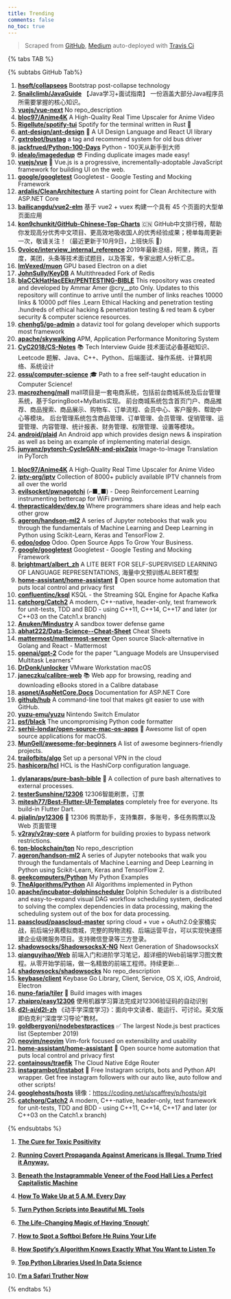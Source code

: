 ```yaml
---
title: Trending
comments: false
no_toc: true
---
```


> Scraped from [GitHub](https://github.com/trending), [Medium](https://medium.com/topic/popular)
auto-deployed with [Travis Ci](https://travis-ci.org/)

{% tabs TAB %}
<!-- tab GitHub -->
{% subtabs GitHub Tab%}
<!-- tab Daily -->
1. [**hsoft/collapseos**](https://github.com/hsoft/collapseos)
Bootstrap post-collapse technology
2. [**Snailclimb/JavaGuide**](https://github.com/Snailclimb/JavaGuide)
【Java学习+面试指南】 一份涵盖大部分Java程序员所需要掌握的核心知识。
3. [**vuejs/vue-next**](https://github.com/vuejs/vue-next)
No repo_description
4. [**bloc97/Anime4K**](https://github.com/bloc97/Anime4K)
A High-Quality Real Time Upscaler for Anime Video
5. [**Rigellute/spotify-tui**](https://github.com/Rigellute/spotify-tui)
Spotify for the terminal written in Rust 🚀
6. [**ant-design/ant-design**](https://github.com/ant-design/ant-design)
🌈 A UI Design Language and React UI library
7. [**gxtrobot/bustag**](https://github.com/gxtrobot/bustag)
a tag and recommend system for old bus driver
8. [**jackfrued/Python-100-Days**](https://github.com/jackfrued/Python-100-Days)
Python - 100天从新手到大师
9. [**idealo/imagededup**](https://github.com/idealo/imagededup)
😎 Finding duplicate images made easy!
10. [**vuejs/vue**](https://github.com/vuejs/vue)
🖖 Vue.js is a progressive, incrementally-adoptable JavaScript framework for building UI on the web.
11. [**google/googletest**](https://github.com/google/googletest)
Googletest - Google Testing and Mocking Framework
12. [**ardalis/CleanArchitecture**](https://github.com/ardalis/CleanArchitecture)
A starting point for Clean Architecture with ASP.NET Core
13. [**bailicangdu/vue2-elm**](https://github.com/bailicangdu/vue2-elm)
基于 vue2 + vuex 构建一个具有 45 个页面的大型单页面应用
14. [**kon9chunkit/GitHub-Chinese-Top-Charts**](https://github.com/kon9chunkit/GitHub-Chinese-Top-Charts)
🇨🇳 GitHub中文排行榜，帮助你发现高分优秀中文项目、更高效地吸收国人的优秀经验成果；榜单每周更新一次，敬请关注！（最近更新于10月9日，上班快乐 🎉）
15. [**0voice/interview_internal_reference**](https://github.com/0voice/interview_internal_reference)
2019年最新总结，阿里，腾讯，百度，美团，头条等技术面试题目，以及答案，专家出题人分析汇总。
16. [**ImVexed/muon**](https://github.com/ImVexed/muon)
GPU based Electron on a diet
17. [**JohnSully/KeyDB**](https://github.com/JohnSully/KeyDB)
A Multithreaded Fork of Redis
18. [**blaCCkHatHacEEkr/PENTESTING-BIBLE**](https://github.com/blaCCkHatHacEEkr/PENTESTING-BIBLE)
This repository was created and developed by Ammar Amer @cry__pto Only. Updates to this repository will continue to arrive until the number of links reaches 10000 links & 10000 pdf files .Learn Ethical Hacking and penetration testing .hundreds of ethical hacking & penetration testing & red team & cyber security & computer science resources.
19. [**chenhg5/go-admin**](https://github.com/chenhg5/go-admin)
a dataviz tool for golang developer which supports most framework
20. [**apache/skywalking**](https://github.com/apache/skywalking)
APM, Application Performance Monitoring System
21. [**CyC2018/CS-Notes**](https://github.com/CyC2018/CS-Notes)
📚 Tech Interview Guide 技术面试必备基础知识、Leetcode 题解、Java、C++、Python、后端面试、操作系统、计算机网络、系统设计
22. [**ossu/computer-science**](https://github.com/ossu/computer-science)
🎓 Path to a free self-taught education in Computer Science!
23. [**macrozheng/mall**](https://github.com/macrozheng/mall)
mall项目是一套电商系统，包括前台商城系统及后台管理系统，基于SpringBoot+MyBatis实现。 前台商城系统包含首页门户、商品推荐、商品搜索、商品展示、购物车、订单流程、会员中心、客户服务、帮助中心等模块。 后台管理系统包含商品管理、订单管理、会员管理、促销管理、运营管理、内容管理、统计报表、财务管理、权限管理、设置等模块。
24. [**android/plaid**](https://github.com/android/plaid)
An Android app which provides design news & inspiration as well as being an example of implementing material design.
25. [**junyanz/pytorch-CycleGAN-and-pix2pix**](https://github.com/junyanz/pytorch-CycleGAN-and-pix2pix)
Image-to-Image Translation in PyTorch
<!-- endtab -->
<!-- tab Weekly -->
1. [**bloc97/Anime4K**](https://github.com/bloc97/Anime4K)
A High-Quality Real Time Upscaler for Anime Video
2. [**iptv-org/iptv**](https://github.com/iptv-org/iptv)
Collection of 8000+ publicly available IPTV channels from all over the world
3. [**evilsocket/pwnagotchi**](https://github.com/evilsocket/pwnagotchi)
(⌐■_■) - Deep Reinforcement Learning instrumenting bettercap for WiFi pwning.
4. [**thepracticaldev/dev.to**](https://github.com/thepracticaldev/dev.to)
Where programmers share ideas and help each other grow
5. [**ageron/handson-ml2**](https://github.com/ageron/handson-ml2)
A series of Jupyter notebooks that walk you through the fundamentals of Machine Learning and Deep Learning in Python using Scikit-Learn, Keras and TensorFlow 2.
6. [**odoo/odoo**](https://github.com/odoo/odoo)
Odoo. Open Source Apps To Grow Your Business.
7. [**google/googletest**](https://github.com/google/googletest)
Googletest - Google Testing and Mocking Framework
8. [**brightmart/albert_zh**](https://github.com/brightmart/albert_zh)
A LITE BERT FOR SELF-SUPERVISED LEARNING OF LANGUAGE REPRESENTATIONS, 海量中文预训练ALBERT模型
9. [**home-assistant/home-assistant**](https://github.com/home-assistant/home-assistant)
🏡 Open source home automation that puts local control and privacy first
10. [**confluentinc/ksql**](https://github.com/confluentinc/ksql)
KSQL - the Streaming SQL Engine for Apache Kafka
11. [**catchorg/Catch2**](https://github.com/catchorg/Catch2)
A modern, C++-native, header-only, test framework for unit-tests, TDD and BDD - using C++11, C++14, C++17 and later (or C++03 on the Catch1.x branch)
12. [**Anuken/Mindustry**](https://github.com/Anuken/Mindustry)
A sandbox tower defense game
13. [**abhat222/Data-Science--Cheat-Sheet**](https://github.com/abhat222/Data-Science--Cheat-Sheet)
Cheat Sheets
14. [**mattermost/mattermost-server**](https://github.com/mattermost/mattermost-server)
Open source Slack-alternative in Golang and React - Mattermost
15. [**openai/gpt-2**](https://github.com/openai/gpt-2)
Code for the paper "Language Models are Unsupervised Multitask Learners"
16. [**DrDonk/unlocker**](https://github.com/DrDonk/unlocker)
VMware Workstation macOS
17. [**janeczku/calibre-web**](https://github.com/janeczku/calibre-web)
📚 Web app for browsing, reading and downloading eBooks stored in a Calibre database
18. [**aspnet/AspNetCore.Docs**](https://github.com/aspnet/AspNetCore.Docs)
Documentation for ASP.NET Core
19. [**github/hub**](https://github.com/github/hub)
A command-line tool that makes git easier to use with GitHub.
20. [**yuzu-emu/yuzu**](https://github.com/yuzu-emu/yuzu)
Nintendo Switch Emulator
21. [**psf/black**](https://github.com/psf/black)
The uncompromising Python code formatter
22. [**serhii-londar/open-source-mac-os-apps**](https://github.com/serhii-londar/open-source-mac-os-apps)
🚀 Awesome list of open source applications for macOS.
23. [**MunGell/awesome-for-beginners**](https://github.com/MunGell/awesome-for-beginners)
A list of awesome beginners-friendly projects.
24. [**trailofbits/algo**](https://github.com/trailofbits/algo)
Set up a personal VPN in the cloud
25. [**hashicorp/hcl**](https://github.com/hashicorp/hcl)
HCL is the HashiCorp configuration language.
<!-- endtab -->
<!-- tab Monthly -->
1. [**dylanaraps/pure-bash-bible**](https://github.com/dylanaraps/pure-bash-bible)
📖 A collection of pure bash alternatives to external processes.
2. [**testerSunshine/12306**](https://github.com/testerSunshine/12306)
12306智能刷票，订票
3. [**mitesh77/Best-Flutter-UI-Templates**](https://github.com/mitesh77/Best-Flutter-UI-Templates)
completely free for everyone. Its build-in Flutter Dart.
4. [**pjialin/py12306**](https://github.com/pjialin/py12306)
🚂 12306 购票助手，支持集群，多账号，多任务购票以及 Web 页面管理
5. [**v2ray/v2ray-core**](https://github.com/v2ray/v2ray-core)
A platform for building proxies to bypass network restrictions.
6. [**ton-blockchain/ton**](https://github.com/ton-blockchain/ton)
No repo_description
7. [**ageron/handson-ml2**](https://github.com/ageron/handson-ml2)
A series of Jupyter notebooks that walk you through the fundamentals of Machine Learning and Deep Learning in Python using Scikit-Learn, Keras and TensorFlow 2.
8. [**geekcomputers/Python**](https://github.com/geekcomputers/Python)
My Python Examples
9. [**TheAlgorithms/Python**](https://github.com/TheAlgorithms/Python)
All Algorithms implemented in Python
10. [**apache/incubator-dolphinscheduler**](https://github.com/apache/incubator-dolphinscheduler)
Dolphin Scheduler is a distributed and easy-to-expand visual DAG workflow scheduling system, dedicated to solving the complex dependencies in data processing, making the scheduling system out of the box for data processing.
11. [**paascloud/paascloud-master**](https://github.com/paascloud/paascloud-master)
spring cloud + vue + oAuth2.0全家桶实战，前后端分离模拟商城，完整的购物流程、后端运营平台，可以实现快速搭建企业级微服务项目。支持微信登录等三方登录。
12. [**shadowsocks/ShadowsocksX-NG**](https://github.com/shadowsocks/ShadowsocksX-NG)
Next Generation of ShadowsocksX
13. [**qianguyihao/Web**](https://github.com/qianguyihao/Web)
前端入门和进阶学习笔记，超详细的Web前端学习图文教程。从零开始学前端，做一名精致的前端工程师。持续更新...
14. [**shadowsocks/shadowsocks**](https://github.com/shadowsocks/shadowsocks)
No repo_description
15. [**keybase/client**](https://github.com/keybase/client)
Keybase Go Library, Client, Service, OS X, iOS, Android, Electron
16. [**nuno-faria/tiler**](https://github.com/nuno-faria/tiler)
👷 Build images with images
17. [**zhaipro/easy12306**](https://github.com/zhaipro/easy12306)
使用机器学习算法完成对12306验证码的自动识别
18. [**d2l-ai/d2l-zh**](https://github.com/d2l-ai/d2l-zh)
《动手学深度学习》：面向中文读者、能运行、可讨论。英文版即伯克利“深度学习导论”教材。
19. [**goldbergyoni/nodebestpractices**](https://github.com/goldbergyoni/nodebestpractices)
✅ The largest Node.js best practices list (September 2019)
20. [**neovim/neovim**](https://github.com/neovim/neovim)
Vim-fork focused on extensibility and usability
21. [**home-assistant/home-assistant**](https://github.com/home-assistant/home-assistant)
🏡 Open source home automation that puts local control and privacy first
22. [**containous/traefik**](https://github.com/containous/traefik)
The Cloud Native Edge Router
23. [**instagrambot/instabot**](https://github.com/instagrambot/instabot)
🐙 Free Instagram scripts, bots and Python API wrapper. Get free instagram followers with our auto like, auto follow and other scripts!
24. [**googlehosts/hosts**](https://github.com/googlehosts/hosts)
镜像：https://coding.net/u/scaffrey/p/hosts/git
25. [**catchorg/Catch2**](https://github.com/catchorg/Catch2)
A modern, C++-native, header-only, test framework for unit-tests, TDD and BDD - using C++11, C++14, C++17 and later (or C++03 on the Catch1.x branch)
<!-- endtab -->
{% endsubtabs %}
<!-- endtab --><!-- tab Medium -->
1. [**The Cure for Toxic Positivity**](https://forge.medium.com/the-cure-for-toxic-positivity-155278b7daaa?source=topic_page---------------------------20)

2. [**Running Covert Propaganda Against Americans is Illegal. Trump Tried it Anyway.**](https://gen.medium.com/running-covert-propaganda-against-americans-is-illegal-trump-tried-it-anyway-c324133b218a?source=topic_page---------0------------------1)

3. [**Beneath the Instagrammable Veneer of the Food Hall Lies a Perfect Capitalistic Machine**](https://heated.medium.com/the-troubling-economics-of-food-halls-b301f6563188?source=topic_page---------1------------------1)

4. [**How To Wake Up at 5 A.M. Every Day**](https://medium.com/better-humans/how-to-wake-up-at-5-a-m-every-day-ceb02e29c802?source=topic_page---------2------------------1)

5. [**Turn Python Scripts into Beautiful ML Tools**](https://towardsdatascience.com/coding-ml-tools-like-you-code-ml-models-ddba3357eace?source=topic_page---------4------------------1)

6. [**The Life-Changing Magic of Having ‘Enough’**](https://forge.medium.com/the-life-changing-magic-of-having-enough-38d78a5f6963?source=topic_page---------5------------------1)

7. [**How to Spot a Softboi Before He Ruins Your Life**](https://thebolditalic.com/how-to-spot-a-softboi-before-he-ruins-your-life-2f178109805b?source=topic_page---------6------------------1)

8. [**How Spotify’s Algorithm Knows Exactly What You Want to Listen To**](https://onezero.medium.com/how-spotifys-algorithm-knows-exactly-what-you-want-to-listen-to-4b6991462c5c?source=topic_page---------7------------------1)

9. [**Top Python Libraries Used In Data Science**](https://towardsdatascience.com/top-python-libraries-used-in-data-science-a58e90f1b4ba?source=topic_page---------8------------------1)

10. [**I’m a Safari Truther Now**](https://onezero.medium.com/im-a-safari-truther-now-978558e42989?source=topic_page---------9------------------1)

<!-- endtab -->
{% endtabs %}
